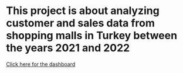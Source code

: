 # This project is about analyzing customer and sales data from shopping malls in Turkey between the years 2021 and 2022

<a href="https://public.tableau.com/app/profile/phi.bui/viz/Salesandcustomerdataproject/Dashboard3"> Click here for the dashboard
